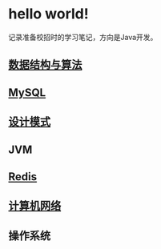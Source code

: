 # hello world!

记录准备校招时的学习笔记，方向是Java开发。

## [数据结构与算法](docs/数据结构与算法.md)

## [MySQL](docs/MySQL.md)

## [设计模式](docs/设计模式.md)

## JVM

## [Redis](docs/Redis.md)

## [计算机网络](docs/计算机网络.md)

## 操作系统